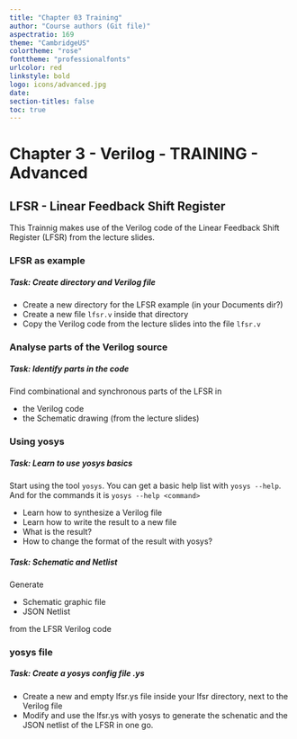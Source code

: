 ```yaml
---
title: "Chapter 03 Training"
author: "Course authors (Git file)"
aspectratio: 169
theme: "CambridgeUS"
colortheme: "rose"
fonttheme: "professionalfonts"
urlcolor: red
linkstyle: bold
logo: icons/advanced.jpg
date:
section-titles: false
toc: true
---
```


# Chapter 3 - Verilog - TRAINING - Advanced

## LFSR - Linear Feedback Shift Register

This Trainnig makes use of the Verilog code of the Linear Feedback Shift Register (LFSR) from the lecture slides.

### LFSR as example

##### Task: Create directory and Verilog file

- Create a new directory for the LFSR example (in your Documents dir?)
- Create a new file ```lfsr.v``` inside that directory
- Copy the Verilog code from the lecture slides into the file ```lfsr.v```

### Analyse parts of the Verilog source

##### Task: Identify parts in the code

Find combinational and synchronous parts of the LFSR in

- the Verilog code 
- the Schematic drawing (from the lecture slides)

### Using yosys

##### Task: Learn to use yosys basics

Start using the tool ```yosys```. You can get a basic help list with ```yosys --help```. And for the commands it is ```yosys --help <command>```

- Learn how to synthesize a Verilog file
- Learn how to write the result to a new file
- What is the result?
- How to change the format of the result with yosys?

##### Task: Schematic and Netlist

Generate

- Schematic graphic file
- JSON Netlist

from the LFSR Verilog code

### yosys file

##### Task: Create a yosys config file .ys

- Create a new and empty lfsr.ys file inside your lfsr directory, next to the Verilog file
- Modify and use the lfsr.ys with yosys to generate the schenatic and the JSON netlist of the LFSR in one go.



